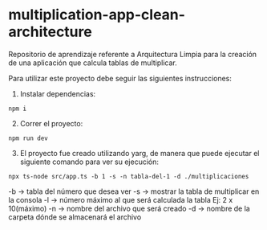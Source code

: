 # multiplication-app-clean-architecture
Repositorio de aprendizaje referente a Arquitectura Limpia para la creación de una aplicación que calcula tablas de multiplicar.

Para utilizar este proyecto debe seguir las siguientes instrucciones:

1. Instalar dependencias:
```
npm i
```

2. Correr el proyecto:
```
npm run dev
```

3. El proyecto fue creado utilizando yarg, de manera que puede ejecutar el siguiente comando para ver su ejecución:
```
npx ts-node src/app.ts -b 1 -s -n tabla-del-1 -d ./multiplicaciones
```

-b -> tabla del número que desea ver
-s -> mostrar la tabla de multiplicar en la consola
-l -> número máximo al que será calculada la tabla Ej: 2 x 10(máximo)
-n -> nombre del archivo que será creado
-d -> nombre de la carpeta dónde se almacenará el archivo
